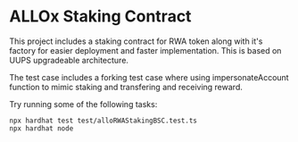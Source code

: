 # ALLOx Staking Contract

This project includes a staking contract for RWA token along with it's factory for easier deployment and faster implementation. This is based on UUPS upgradeable architecture.

The test case includes a forking test case where using impersonateAccount function to mimic staking and transfering and receiving reward. 

Try running some of the following tasks:

```shell
npx hardhat test test/alloRWAStakingBSC.test.ts 
npx hardhat node
```



